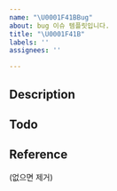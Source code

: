 ```yaml
---
name: "\U0001F41BBug"
about: bug 이슈 템플릿입니다.
title: "\U0001F41B"
labels: ''
assignees: ''

---
```


## Description

## Todo

## Reference
(없으면 제거)
